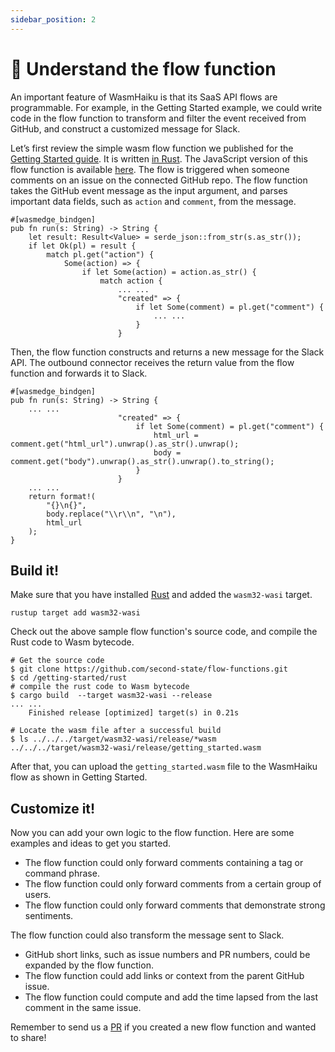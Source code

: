 ```yaml
---
sidebar_position: 2
---
```

# 🦀  Understand the flow function

An important feature of WasmHaiku is that its SaaS API flows are programmable. For example, in the Getting Started example, we could write code in the flow function to transform and filter the event received from GitHub, and construct a customized message for Slack.

Let’s first review the simple wasm flow function we published for the [Getting Started guide](getting-started-rust.md). It is written [in Rust](https://github.com/second-state/flow-functions/tree/main/getting-started/rust). The JavaScript version of this flow function is available [here](https://github.com/second-state/flow-functions/tree/main/getting-started/javascript). The flow is triggered when someone comments on an issue on the connected GitHub repo. The flow function takes the GitHub event message as the input argument, and parses important data fields, such as `action` and `comment`, from the message.


```
#[wasmedge_bindgen]
pub fn run(s: String) -> String {
    let result: Result<Value> = serde_json::from_str(s.as_str());
    if let Ok(pl) = result {
        match pl.get("action") {
            Some(action) => {
                if let Some(action) = action.as_str() {
                    match action {
                        ... ...
                        "created" => {
                            if let Some(comment) = pl.get("comment") {
                                ... ...
                            }
                        }
```


Then, the flow function constructs and returns a new message for the Slack API. The outbound connector receives the return value from the flow function and forwards it to Slack. 


```
#[wasmedge_bindgen]
pub fn run(s: String) -> String {
    ... ...
                        "created" => {
                            if let Some(comment) = pl.get("comment") {
                                html_url = comment.get("html_url").unwrap().as_str().unwrap();
                                body = comment.get("body").unwrap().as_str().unwrap().to_string();
                            }
                        }
    ... ...
    return format!(
        "{}\n{}",
        body.replace("\\r\\n", "\n"),
        html_url
    );
}
```



## Build it!

Make sure that you have installed [Rust](https://www.rust-lang.org/tools/install) and added the `wasm32-wasi` target.


```
rustup target add wasm32-wasi
```


Check out the above sample flow function's source code, and compile the Rust code to Wasm bytecode.


```
# Get the source code
$ git clone https://github.com/second-state/flow-functions.git
$ cd /getting-started/rust
# compile the rust code to Wasm bytecode
$ cargo build  --target wasm32-wasi --release
... ...
    Finished release [optimized] target(s) in 0.21s
    
# Locate the wasm file after a successful build
$ ls ../../../target/wasm32-wasi/release/*wasm
../../../target/wasm32-wasi/release/getting_started.wasm
```


After that, you can upload the `getting_started.wasm` file to the WasmHaiku flow as shown in Getting Started.

## Customize it!

Now you can add your own logic to the flow function. Here are some examples and ideas to get you started.


* The flow function could only forward comments containing a tag or command phrase. 
* The flow function could only forward comments from a certain group of users.
* The flow function could only forward comments that demonstrate strong sentiments.


The flow function could also transform the message sent to Slack.


* GitHub short links, such as issue numbers and PR numbers, could be expanded by the flow function.
* The flow function could add links or context from the parent GitHub issue.
* The flow function could compute and add the time lapsed from the last comment in the same issue.


Remember to send us a [PR](https://github.com/second-state/flow-functions/) if you created a new flow function and wanted to share!



